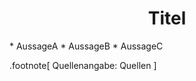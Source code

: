﻿<h1 align="center"> Titel </h1>
* AussageA
* AussageB
* AussageC
 	   
.footnote[
	Quellenangabe:  Quellen
]
